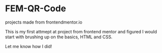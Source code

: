 # FEM-QR-Code
projects made from frontendmentor.io

This is my first attmept at project from frontend mentor and figured I would start with brushing up on the basics, HTML and CSS. 

Let me know how I did!
